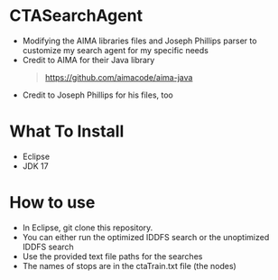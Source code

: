 # CTASearchAgent
- Modifying the AIMA libraries files and Joseph Phillips parser to customize my search agent for my specific needs
- Credit to AIMA for their Java library
  > https://github.com/aimacode/aima-java
- Credit to Joseph Phillips for his files, too

# What To Install
- Eclipse
- JDK 17

# How to use
- In Eclipse, git clone this repository.
- You can either run the optimized IDDFS search or the unoptimized IDDFS search
- Use the provided text file paths for the searches
- The names of stops are in the ctaTrain.txt file (the nodes)

